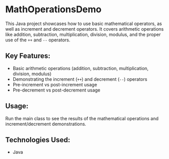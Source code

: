 # MathOperationsDemo

This Java project showcases how to use basic mathematical operators, as well as increment and decrement operators. It covers arithmetic operations like addition, subtraction, multiplication, division, modulus, and the proper use of the `++` and `--` operators.

## Key Features:
- Basic arithmetic operations (addition, subtraction, multiplication, division, modulus)
- Demonstrating the increment (`++`) and decrement (`--`) operators
- Pre-increment vs post-increment usage
- Pre-decrement vs post-decrement usage

## Usage:
Run the main class to see the results of the mathematical operations and increment/decrement demonstrations.

## Technologies Used:
- Java
